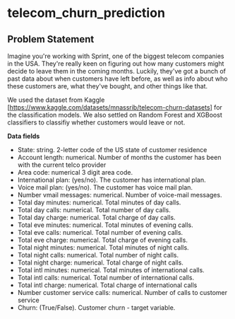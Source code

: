 # telecom_churn_prediction

## Problem Statement

Imagine you're working with Sprint, one of the biggest telecom companies in the USA. They're really keen on figuring out how many customers might decide to leave them in the coming months. 
Luckily, they've got a bunch of past data about when customers have left before, as well as info about who these customers are, what they've bought, and other things like that.

We used the dataset from Kaggle [https://www.kaggle.com/datasets/mnassrib/telecom-churn-datasets] for the classification models.
We also settled on Random Forest and XGBoost classifiers to classifiy whether customers would leave or not.

**Data fields**
* State: string. 2-letter code of the US state of customer residence
* Account length: numerical. Number of months the customer has been with the current telco provider
* Area code: numerical 3 digit area code.
* International plan: (yes/no). The customer has international plan.
* Voice mail plan: (yes/no). The customer has voice mail plan.
* Number vmail messages: numerical. Number of voice-mail messages.
* Total day minutes: numerical. Total minutes of day calls.
* Total day calls: numerical. Total number of day calls.
* Total day charge: numerical. Total charge of day calls.
* Total eve minutes: numerical. Total minutes of evening calls.
* Total eve calls: numerical. Total number of evening calls.
* Total eve charge: numerical. Total charge of evening calls.
* Total night minutes: numerical. Total minutes of night calls.
* Total night calls: numerical. Total number of night calls.
* Total night charge: numerical. Total charge of night calls.
* Total intl minutes: numerical. Total minutes of international calls.
* Total intl calls: numerical. Total number of international calls.
* Total intl charge: numerical. Total charge of international calls
* Number customer service calls: numerical. Number of calls to customer service
* Churn: (True/False). Customer churn - target variable.
